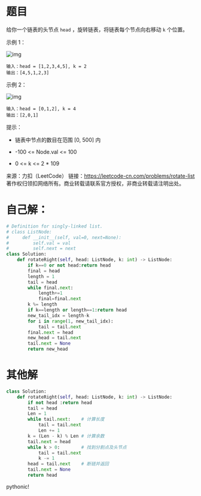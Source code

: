 # 题目

给你一个链表的头节点 `head` ，旋转链表，将链表每个节点向右移动 `k` 个位置。

示例 1：

![img](https://assets.leetcode.com/uploads/2020/11/13/rotate1.jpg)

```
输入：head = [1,2,3,4,5], k = 2
输出：[4,5,1,2,3]
```


示例 2：

![img](https://assets.leetcode.com/uploads/2020/11/13/roate2.jpg)

```
输入：head = [0,1,2], k = 4
输出：[2,0,1]
```


提示：

- 链表中节点的数目在范围 [0, 500] 内

- -100 <= Node.val <= 100

- 0 <= k <= 2 * 109

来源：力扣（LeetCode）
链接：https://leetcode-cn.com/problems/rotate-list
著作权归领扣网络所有。商业转载请联系官方授权，非商业转载请注明出处。



# 自己解：

```python
# Definition for singly-linked list.
# class ListNode:
#     def __init__(self, val=0, next=None):
#         self.val = val
#         self.next = next
class Solution:
    def rotateRight(self, head: ListNode, k: int) -> ListNode:
        if k==0 or not head:return head
        final = head
        length = 1
        tail = head
        while final.next:
            length+=1
            final=final.next
        k %= length
        if k==length or length==1:return head
        new_tail_idx = length-k
        for i in range(1, new_tail_idx):
            tail = tail.next
        final.next = head
        new_head = tail.next
        tail.next = None
        return new_head
```



# 其他解

```python
class Solution:
    def rotateRight(self, head: ListNode, k: int) -> ListNode:
        if not head :return head
        tail = head
        Len = 1
        while tail.next:    # 计算长度
            tail = tail.next
            Len += 1
        k = (Len - k) % Len # 计算余数
        tail.next = head
        while k > 0:        # 找到分割点及头节点
            tail = tail.next
            k -= 1
        head = tail.next    # 断链并返回
        tail.next = None
        return head
```

pythonic!